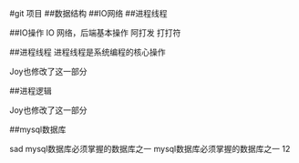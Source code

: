  
#git 项目
##数据结构
##IO网络
##进程线程
 
##IO操作
IO 网络，后端基本操作
阿打发
打打符
 

##进程线程
进程线程是系统编程的核心操作
 
 
Joy也修改了这一部分
 
##进程逻辑
 
Joy也修改了这一部分

##mysql数据库
 
sad 
mysql数据库必须掌握的数据库之一
mysql数据库必须掌握的数据库之一
12
